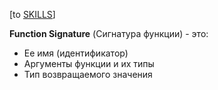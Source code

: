 \[to [SKILLS](/SKILLS.md)\]

**Function Signature** (Сигнатура функции) - это:
* Ее имя (идентификатор)
* Аргументы функции и их типы
* Тип возвращаемого значения